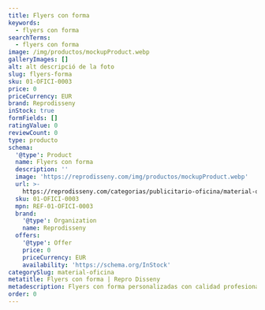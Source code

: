 ```yaml
---
title: Flyers con forma
keywords:
  - flyers con forma
searchTerms:
  - flyers con forma
image: /img/productos/mockupProduct.webp
galleryImages: []
alt: alt descripció de la foto
slug: flyers-forma
sku: 01-OFICI-0003
price: 0
priceCurrency: EUR
brand: Reprodisseny
inStock: true
formFields: []
ratingValue: 0
reviewCount: 0
type: producto
schema:
  '@type': Product
  name: Flyers con forma
  description: ''
  image: 'https://reprodisseny.com/img/productos/mockupProduct.webp'
  url: >-
    https://reprodisseny.com/categorias/publicitario-oficina/material-oficina/flyers-forma
  sku: 01-OFICI-0003
  mpn: REF-01-OFICI-0003
  brand:
    '@type': Organization
    name: Reprodisseny
  offers:
    '@type': Offer
    price: 0
    priceCurrency: EUR
    availability: 'https://schema.org/InStock'
categorySlug: material-oficina
metatitle: Flyers con forma | Repro Disseny
metadescription: Flyers con forma personalizadas con calidad profesional en Cataluña.
order: 0
---
```


